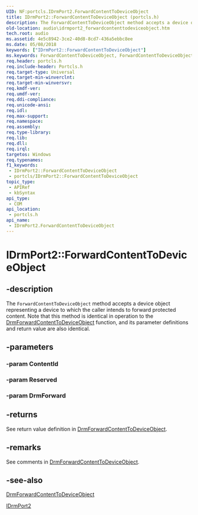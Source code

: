 ```yaml
---
UID: NF:portcls.IDrmPort2.ForwardContentToDeviceObject
title: IDrmPort2::ForwardContentToDeviceObject (portcls.h)
description: The ForwardContentToDeviceObject method accepts a device object representing a device to which the caller intends to forward protected content.
old-location: audio\idrmport2_forwardcontenttodeviceobject.htm
tech.root: audio
ms.assetid: 4e5c8942-3ce2-40d8-8cd7-436a5ebbc8ee
ms.date: 05/08/2018
keywords: ["IDrmPort2::ForwardContentToDeviceObject"]
ms.keywords: ForwardContentToDeviceObject, ForwardContentToDeviceObject method [Audio Devices], ForwardContentToDeviceObject method [Audio Devices],IDrmPort2 interface, IDrmPort2 interface [Audio Devices],ForwardContentToDeviceObject method, IDrmPort2.ForwardContentToDeviceObject, IDrmPort2::ForwardContentToDeviceObject, audio.idrmport2_forwardcontenttodeviceobject, audmp-routines_6a59757e-e53e-4edb-aaa3-7dc695a1bc16.xml, portcls/IDrmPort2::ForwardContentToDeviceObject
req.header: portcls.h
req.include-header: Portcls.h
req.target-type: Universal
req.target-min-winverclnt: 
req.target-min-winversvr: 
req.kmdf-ver: 
req.umdf-ver: 
req.ddi-compliance: 
req.unicode-ansi: 
req.idl: 
req.max-support: 
req.namespace: 
req.assembly: 
req.type-library: 
req.lib: 
req.dll: 
req.irql: 
targetos: Windows
req.typenames: 
f1_keywords:
 - IDrmPort2::ForwardContentToDeviceObject
 - portcls/IDrmPort2::ForwardContentToDeviceObject
topic_type:
 - APIRef
 - kbSyntax
api_type:
 - COM
api_location:
 - portcls.h
api_name:
 - IDrmPort2.ForwardContentToDeviceObject
---
```


# IDrmPort2::ForwardContentToDeviceObject


## -description

The <code>ForwardContentToDeviceObject</code> method accepts a device object representing a device to which the caller intends to forward protected content. Note that this method is identical in operation to the <a href="/windows-hardware/drivers/ddi/drmk/nf-drmk-drmforwardcontenttodeviceobject">DrmForwardContentToDeviceObject</a> function, and its parameter definitions and return value are also identical.

## -parameters

### -param ContentId

### -param Reserved

### -param DrmForward

## -returns

See return value definition in <a href="/windows-hardware/drivers/ddi/drmk/nf-drmk-drmforwardcontenttodeviceobject">DrmForwardContentToDeviceObject</a>.

## -remarks

See comments in <a href="/windows-hardware/drivers/ddi/drmk/nf-drmk-drmforwardcontenttodeviceobject">DrmForwardContentToDeviceObject</a>.

## -see-also

<a href="/windows-hardware/drivers/ddi/drmk/nf-drmk-drmforwardcontenttodeviceobject">DrmForwardContentToDeviceObject</a>



<a href="/windows-hardware/drivers/ddi/portcls/nn-portcls-idrmport2">IDrmPort2</a>